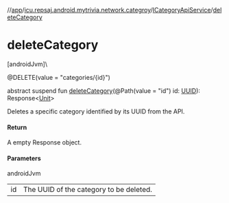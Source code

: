 //[app](../../../index.md)/[icu.repsaj.android.mytrivia.network.categroy](../index.md)/[ICategoryApiService](index.md)/[deleteCategory](delete-category.md)

# deleteCategory

[androidJvm]\

@DELETE(value = &quot;categories/{id}&quot;)

abstract suspend fun [deleteCategory](delete-category.md)(@Path(value = &quot;id&quot;)
id: [UUID](https://developer.android.com/reference/kotlin/java/util/UUID.html)):
Response&lt;[Unit](https://kotlinlang.org/api/latest/jvm/stdlib/kotlin/-unit/index.html)&gt;

Deletes a specific category identified by its UUID from the API.

#### Return

A empty Response object.

#### Parameters

androidJvm

|     |                                         |
|-----|-----------------------------------------|
| id  | The UUID of the category to be deleted. |
